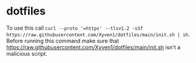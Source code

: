 # dotfiles
To use this call `curl --proto '=https' --tlsv1.2 -sSf https://raw.githubusercontent.com/Xyven1/dotfiles/main/init.sh | sh`.
Before running this command make sure that https://raw.githubusercontent.com/Xyven1/dotfiles/main/init.sh isn't a malicious script.
